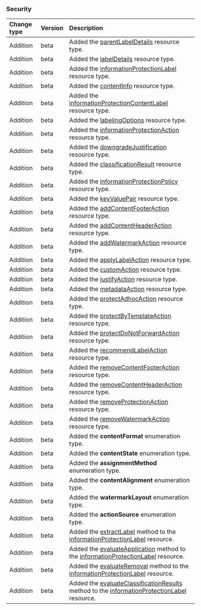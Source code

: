 ### Security

| **Change type** | **Version** | **Description** |
|:---|:---|:---|
|Addition|beta|Added the [parentLabelDetails](https://docs.microsoft.com/en-us/graph/api/resources/parentLabelDetails?view=graph-rest-beta) resource type.|
|Addition|beta|Added the [labelDetails](https://docs.microsoft.com/en-us/graph/api/resources/labelDetails?view=graph-rest-beta) resource type.|
|Addition|beta|Added the [informationProtectionLabel](https://docs.microsoft.com/en-us/graph/api/resources/informationProtectionLabel?view=graph-rest-beta) resource type.|
|Addition|beta|Added the [contentInfo](https://docs.microsoft.com/en-us/graph/api/resources/contentInfo?view=graph-rest-beta) resource type.|
|Addition|beta|Added the [informationProtectionContentLabel](https://docs.microsoft.com/en-us/graph/api/resources/informationProtectionContentLabel?view=graph-rest-beta) resource type.|
|Addition|beta|Added the [labelingOptions](https://docs.microsoft.com/en-us/graph/api/resources/labelingOptions?view=graph-rest-beta) resource type.|
|Addition|beta|Added the [informationProtectionAction](https://docs.microsoft.com/en-us/graph/api/resources/informationProtectionAction?view=graph-rest-beta) resource type.|
|Addition|beta|Added the [downgradeJustification](https://docs.microsoft.com/en-us/graph/api/resources/downgradeJustification?view=graph-rest-beta) resource type.|
|Addition|beta|Added the [classificationResult](https://docs.microsoft.com/en-us/graph/api/resources/classificationResult?view=graph-rest-beta) resource type.|
|Addition|beta|Added the [informationProtectionPolicy](https://docs.microsoft.com/en-us/graph/api/resources/informationProtectionPolicy?view=graph-rest-beta) resource type.|
|Addition|beta|Added the [keyValuePair](https://docs.microsoft.com/en-us/graph/api/resources/keyValuePair?view=graph-rest-beta) resource type.|
|Addition|beta|Added the [addContentFooterAction](https://docs.microsoft.com/en-us/graph/api/resources/addContentFooterAction?view=graph-rest-beta) resource type.|
|Addition|beta|Added the [addContentHeaderAction](https://docs.microsoft.com/en-us/graph/api/resources/addContentHeaderAction?view=graph-rest-beta) resource type.|
|Addition|beta|Added the [addWatermarkAction](https://docs.microsoft.com/en-us/graph/api/resources/addWatermarkAction?view=graph-rest-beta) resource type.|
|Addition|beta|Added the [applyLabelAction](https://docs.microsoft.com/en-us/graph/api/resources/applyLabelAction?view=graph-rest-beta) resource type.|
|Addition|beta|Added the [customAction](https://docs.microsoft.com/en-us/graph/api/resources/customAction?view=graph-rest-beta) resource type.|
|Addition|beta|Added the [justifyAction](https://docs.microsoft.com/en-us/graph/api/resources/justifyAction?view=graph-rest-beta) resource type.|
|Addition|beta|Added the [metadataAction](https://docs.microsoft.com/en-us/graph/api/resources/metadataAction?view=graph-rest-beta) resource type.|
|Addition|beta|Added the [protectAdhocAction](https://docs.microsoft.com/en-us/graph/api/resources/protectAdhocAction?view=graph-rest-beta) resource type.|
|Addition|beta|Added the [protectByTemplateAction](https://docs.microsoft.com/en-us/graph/api/resources/protectByTemplateAction?view=graph-rest-beta) resource type.|
|Addition|beta|Added the [protectDoNotForwardAction](https://docs.microsoft.com/en-us/graph/api/resources/protectDoNotForwardAction?view=graph-rest-beta) resource type.|
|Addition|beta|Added the [recommendLabelAction](https://docs.microsoft.com/en-us/graph/api/resources/recommendLabelAction?view=graph-rest-beta) resource type.|
|Addition|beta|Added the [removeContentFooterAction](https://docs.microsoft.com/en-us/graph/api/resources/removeContentFooterAction?view=graph-rest-beta) resource type.|
|Addition|beta|Added the [removeContentHeaderAction](https://docs.microsoft.com/en-us/graph/api/resources/removeContentHeaderAction?view=graph-rest-beta) resource type.|
|Addition|beta|Added the [removeProtectionAction](https://docs.microsoft.com/en-us/graph/api/resources/removeProtectionAction?view=graph-rest-beta) resource type.|
|Addition|beta|Added the [removeWatermarkAction](https://docs.microsoft.com/en-us/graph/api/resources/removeWatermarkAction?view=graph-rest-beta) resource type.|
|Addition|beta|Added the **contentFormat** enumeration type.|
|Addition|beta|Added the **contentState** enumeration type.|
|Addition|beta|Added the **assignmentMethod** enumeration type.|
|Addition|beta|Added the **contentAlignment** enumeration type.|
|Addition|beta|Added the **watermarkLayout** enumeration type.|
|Addition|beta|Added the **actionSource** enumeration type.|
|Addition|beta|Added the [extractLabel](https://docs.microsoft.com/en-us/graph/api/informationProtectionLabel-extractLabel?view=graph-rest-beta) method to the [informationProtectionLabel](https://docs.microsoft.com/en-us/graph/api/resources/informationProtectionLabel?view=graph-rest-beta) resource.|
|Addition|beta|Added the [evaluateApplication](https://docs.microsoft.com/en-us/graph/api/informationProtectionLabel-evaluateApplication?view=graph-rest-beta) method to the [informationProtectionLabel](https://docs.microsoft.com/en-us/graph/api/resources/informationProtectionLabel?view=graph-rest-beta) resource.|
|Addition|beta|Added the [evaluateRemoval](https://docs.microsoft.com/en-us/graph/api/informationProtectionLabel-evaluateRemoval?view=graph-rest-beta) method to the [informationProtectionLabel](https://docs.microsoft.com/en-us/graph/api/resources/informationProtectionLabel?view=graph-rest-beta) resource.|
|Addition|beta|Added the [evaluateClassificationResults](https://docs.microsoft.com/en-us/graph/api/informationProtectionLabel-evaluateClassificationResults?view=graph-rest-beta) method to the [informationProtectionLabel](https://docs.microsoft.com/en-us/graph/api/resources/informationProtectionLabel?view=graph-rest-beta) resource.|
